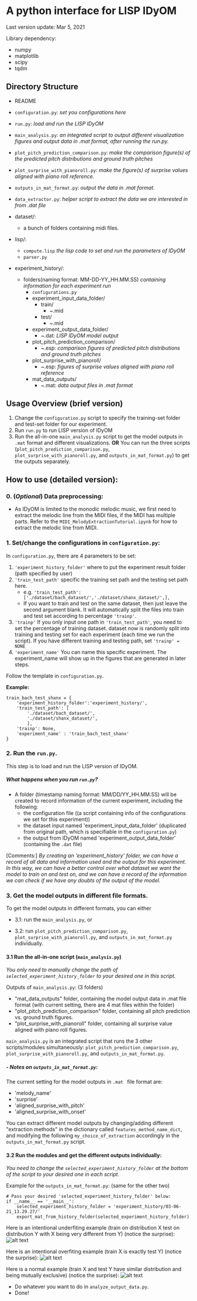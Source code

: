 # A python interface for LISP IDyOM 

Last version update: Mar 5, 2021

Library dependency:
   - numpy
   - matplotlib
   - scipy
   - tqdm 
    

## Directory Structure

- README
- `configuration.py`: *set you configurations here*
- `run.py`: *load and run the LISP IDyOM*
- `main_analysis.py`: *an integrated script to output different visualization figures and output data in .mat format,
after running the run.py.*
- `plot_pitch_prediction_comparison.py`: *make the comparison figure(s) of the predicted pitch distributions and ground truth pitches*
- `plot_surprise_with_pianoroll.py`: *make the figure(s) of surprise values aligned with piano roll reference.*
- `outputs_in_mat_format.py`: *output the data in .mat format.*
- `data_extractor.py`: *helper script to extract the data we are interested in from .dat file*

- dataset/:
    -  a bunch of folders containing midi files.
- lisp/:
    - ```compute.lisp``` *the lisp code to set and run the parameters of IDyOM*
    - ```parser.py```
- experiment_history/:
    - folders(naming format: MM-DD-YY_HH.MM.SS) *containing information for each experiment run*
        - `configurations.py`
        - experiment_input_data_folder/
            - train/
                - ~.mid
            - test/
                - ~.mid
        - experiment_output_data_folder/
            - ~.dat: *LISP IDyOM model output*
        - plot_pitch_prediction_comparison/
            - ~.esp: *comparison figures of predicted pitch distributions and ground truth pitches*
        - plot_surprise_with_pianoroll/
            - ~.esp: *figures of surprise values aligned with piano roll reference*
        - mat_data_outputs/
            - ~.mat: *data output files in .mat format*
                        
## Usage Overview (brief version)

1. Change the ```configuration.py``` script to specify the training-set folder and test-set folder for our experiment.
2. Run ```run.py``` to run LISP version of IDyOM
3. Run the all-in-one ```main_analysis.py``` script to get the model outputs in ```.mat``` format and different visualizations.
**OR** You can run the three scripts (`plot_pitch_prediction_comparison.py`, 
`plot_surprise_with_pianoroll.py`, and
`outputs_in_mat_format.py`) to get the outputs separately.


 ## How to use (detailed version):
 
 ### 0. (*Optional*) Data preprocessing: 
 - As IDyOM is limited to the monodic melodic music, we first need to extract the melodic line from the MIDI
 files, if the MIDI has multiple parts. Refer to the `MIDI_MelodyExtractionTutorial.ipynb` for how to extract
 the melodic line from MIDI. 
 
 
 ### 1. Set/change the configurations in ```configuration.py```:

In ```configuration.py```, there are 4 parameters to be set:

1.  ```'experiment_history_folder'``` where to put the experiment result folder (path specified by user)
2.  ```'train_test_path'``` specific the training set path and the testing set path here.
    - e.g. ```'train_test_path':['./dataset/bach_dataset/','./dataset/shanx_dataset/',],```
    - If you want to train and test on the same dataset, then just leave the second argument blank.
      It will automatically split the files into train and test set according to percentage ```'trainp'```.
3.  ```'trainp'``` If you only input one path in ```'train_test_path'```, you need to set the percentage of training dataset.
dataset now is randomly split into training and testing set for each experiment (each time we run the script).
If you have different training and testing path, set ```'trainp' = NONE```
4.  ```'experiment_name'``` You can name this specific experiment. The experiment_name will show up in the figures that are generated in later steps. 

Follow the template in ```configuration.py```. 

**Example:** 

```
train_bach_test_shanx = {
	'experiment_history_folder':'experiment_history/',
	'train_test_path': [
		'./dataset/bach_dataset/',
		'./dataset/shanx_dataset/',
		],
	'trainp': None,
	'experiment_name' : 'train_bach_test_shanx'
}
```


 ### 2. Run the ```run.py```. 
 This step is to load and run the LISP version of IDyOM.


##### What happens when you run ```run.py```?

- A folder (timestamp naming format: MM/DD/YY_HH.MM.SS) will be created to record information of the current experiment,
including the following:
    - the configuration file ((a script containing info of the configurations we set for this experiment))
    - the dataset input named 'experiment_input_data_folder' (duplicated from original path, which is specifiable in the ```configuration.py```)
    - the output from IDyOM named 'experiment_output_data_folder' (containing the ```.dat``` file)
    
                  
 [Comments:] *By creating an 'experiment_history' folder, we can have a record of all data and information used and the output for this experiment.
 In this way, we can have a better control over what dataset we want the model to train on and test on, 
 and we can have a record of the information we can check if we have any doubts of the output of the model.*
 
 
 ### 3. Get the model outputs in different file formats. 
 
 To get the model outputs in different formats, you can either 
   - 3.1: run the ```main_analysis.py```, or 
   
   - 3.2: run `plot_pitch_prediction_comparison.py`, `plot_surprise_with_pianoroll.py`, and `outputs_in_mat_format.py` individually. 


 #### 3.1 Run the all-in-one script (```main_analysis.py```)

*You only need to manually change the path of ```selected_experiment_history_folder``` to your desired one in this script.*
 
Outputs of ```main_analysis.py```: (3 folders)

- "mat_data_outputs" folder, containing the model output data in .mat file format (with current setting, there are 4 mat files within the folder)
- "plot_pitch_prediction_comparison" folder, containing all pitch prediction vs. ground truth figures.
- "plot_surprise_with_pianoroll" folder, containing all surprise value aligned with piano roll figures. 

```main_analysis.py``` is an integrated script that runs the 3 other scripts/modules simultaneously:
`plot_pitch_prediction_comparison.py`, 
`plot_surprise_with_pianoroll.py`, and 
`outputs_in_mat_format.py`. 


##### - Notes on `outputs_in_mat_format.py`: 

The current setting for the model outputs in ```.mat ``` file format are: 

- 'melody_name'
- 'surprise'
- 'aligned_surprise_with_pitch'
- 'aligned_surprise_with_onset'

You can extract different model outputs by changing/adding different "extraction methods" in the dictionary called 
```features_method_name_dict```, and modifying the following ```my_choice_of_extraction``` accordingly in the `outputs_in_mat_format.py` script. 


#### 3.2 Run the modules and get the different outputs individually:

*You need to change the ```selected_experiment_history_folder``` at the bottom of the script to your desired one in each script.*

Example for the `outputs_in_mat_format.py`: (same for the other two)

```
# Pass your desired 'selected_experiment_history_folder' below:
if __name__ == '__main__':
    selected_experiment_history_folder = 'experiment_history/03-06-21_13.29.27/'
    export_mat_from_history_folder(selected_experiment_history_folder)
``` 






Here is an intentional underfiting example (train on distribution X test on distribution Y with X being very different from Y) (notice the surprise):
![alt text][logo1]

[logo1]: Demo_figures/train_bach_test_shanx/shanx019.mid.png

Here is an intentional overfiting example (train X is exactly test Y) (notice the surprise):
![alt text][logo2]

[logo2]: Demo_figures/train_intentional_overfit_on_bach/chor-003.mid.png

Here is a normal example (train X and test Y have similar distribution and being mutually exclusive) (notice the surprise):
![alt text][logo3]

[logo3]: Demo_figures/train_bach_test_bach/chor-004.mid.png

- Do whatever you want to do in ```analyze_output_data.py```. 
- Done!